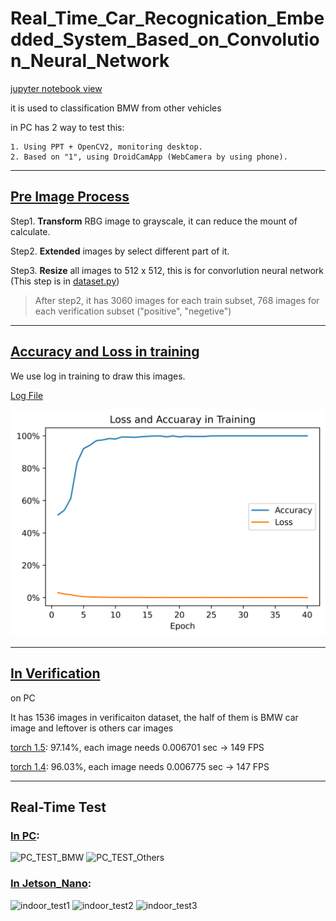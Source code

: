 # Real_Time_Car_Recognication_Embedded_System_Based_on_Convolution_Neural_Network

[jupyter notebook view](./CNN.ipynb)

it is used to classification BMW from other vehicles

in PC has 2 way to test this:
    
    1. Using PPT + OpenCV2, monitoring desktop.
    2. Based on "1", using DroidCamApp (WebCamera by using phone).


---

## [Pre Image Process](./packages/prepare.py)

Step1. **Transform** RBG image to grayscale, it can reduce the mount of calculate.

Step2. **Extended** images by select different part of it.

Step3. **Resize** all images to 512 x 512, this is for convorlution neural network (This step is in [dataset.py](./packages/dataset.py))


> After step2, it has 3060 images for each train subset, 768 images for each verification subset ("positive", "negetive")

----

## [Accuracy and Loss in training](./Loss_Acc_Visualization.py)

We use log in training to draw this images.

[Log File](./result/train.log)


![Acc_and_Loss](./images/Loss_and_Accuracy_in_Training.png)

---

## [In Verification](./verificaiton.py)

on PC

It has 1536 images in verificaiton dataset, the half of them is BMW car image and leftover is others car images

[torch 1.5](./result/verification_torch_1.5.1.log): 97.14%, each image needs 0.006701 sec -> 149 FPS

[torch 1.4](./result/verification_torch_1.4.0.log): 96.03%, each image needs 0.006775 sec -> 147 FPS

---

## Real-Time Test
### [In PC](./Real-Time-test/PC.py):
![PC_TEST_BMW](./images/Real_Time_PC_TEST_BMW_ALL.png)
![PC_TEST_Others](./images/Real_Time_PC_TEST_Others_ALL.png)

### [In Jetson_Nano](./Real-Time-test/Jetson_Nano.py):

![indoor_test1](./images/Embedded_System_Real_Time_Test_Camera.jpg)
![indoor_test2](./images/Embedded_System_Real_Time_Test_Phone.jpg)
![indoor_test3](./images/Embedded_System_Real_Time_Test_Result.jpg)